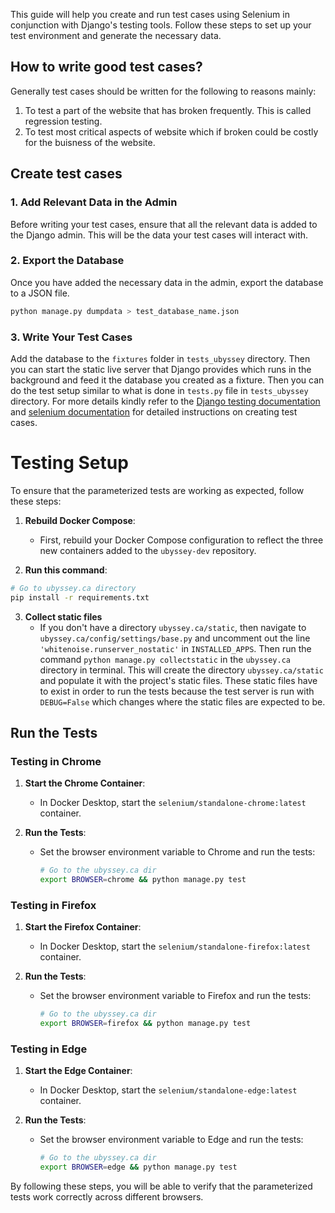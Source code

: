 This guide will help you create and run test cases using Selenium in conjunction with Django's testing tools. Follow these steps to set up your test 
environment and generate the necessary data.

## How to write good test cases?
Generally test cases should be written for the following to reasons mainly:
1. To test a part of the website that has broken frequently. This is called regression testing.
2. To test most critical aspects of website which if broken could be costly for the buisness of the website.

## Create test cases
### 1. Add Relevant Data in the Admin

Before writing your test cases, ensure that all the relevant data is added to the Django admin. This will be the data your test cases will interact with.

### 2. Export the Database

Once you have added the necessary data in the admin, export the database to a JSON file.

```bash
python manage.py dumpdata > test_database_name.json
```

### 3. Write Your Test Cases

Add the database to the `fixtures` folder in `tests_ubyssey` directory. Then you can start the static live server that Django provides which runs in the 
background and feed it the database you created as a fixture. Then you can do the test setup similar to what is done in `tests.py` file in `tests_ubyssey` 
directory. For more details kindly refer to the [Django testing documentation](https://docs.djangoproject.com/en/5.0/topics/testing/tools/)  and [selenium 
documentation](https://www.selenium.dev/selenium/docs/api/py/api.html) for detailed instructions on creating test cases.


# Testing Setup

To ensure that the parameterized tests are working as expected, follow these steps:

1. **Rebuild Docker Compose**: 
   - First, rebuild your Docker Compose configuration to reflect the three new containers added to the `ubyssey-dev` repository.

2. **Run this command**:
  ```bash
  # Go to ubyssey.ca directory
  pip install -r requirements.txt
  ```

3. **Collect static files**
   - If you don't have a directory `ubyssey.ca/static`, then navigate to `ubyssey.ca/config/settings/base.py` and uncomment out the line `'whitenoise.runserver_nostatic'` in `INSTALLED_APPS`. Then run the command `python manage.py collectstatic` in the `ubyssey.ca` directory in terminal. This will create the directory `ubyssey.ca/static` and populate it with the project's static files. These static files have to exist in order to run the tests because the test server is run with `DEBUG=False` which changes where the static files are expected to be. 
   


##  Run the Tests

### Testing in Chrome

1. **Start the Chrome Container**:
   - In Docker Desktop, start the `selenium/standalone-chrome:latest` container.

2. **Run the Tests**:
   - Set the browser environment variable to Chrome and run the tests:
     ```bash
     # Go to the ubyssey.ca dir
     export BROWSER=chrome && python manage.py test
     ```

### Testing in Firefox

1. **Start the Firefox Container**:
   - In Docker Desktop, start the `selenium/standalone-firefox:latest` container.

2. **Run the Tests**:
   - Set the browser environment variable to Firefox and run the tests:
     ```bash
     # Go to the ubyssey.ca dir
     export BROWSER=firefox && python manage.py test
     ```

### Testing in Edge

1. **Start the Edge Container**:
   - In Docker Desktop, start the `selenium/standalone-edge:latest` container.

2. **Run the Tests**:
   - Set the browser environment variable to Edge and run the tests:
     ```bash
     # Go to the ubyssey.ca dir
     export BROWSER=edge && python manage.py test
     ```

By following these steps, you will be able to verify that the parameterized tests work correctly across different browsers.
